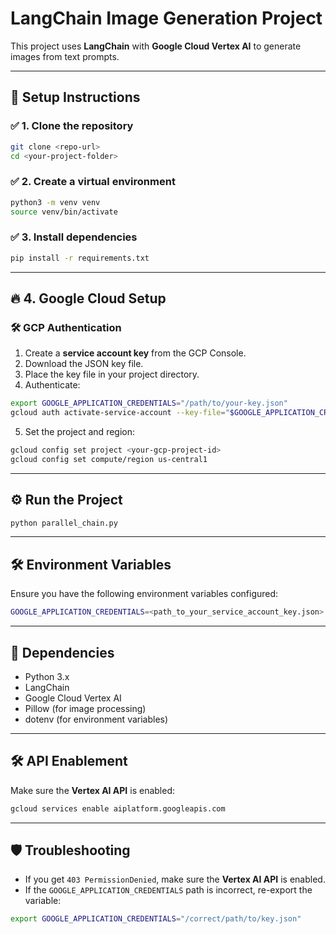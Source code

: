 # LangChain Image Generation Project

This project uses **LangChain** with **Google Cloud Vertex AI** to generate images from text prompts.

---

## 🚀 **Setup Instructions**

### ✅ **1. Clone the repository**
```bash
git clone <repo-url>
cd <your-project-folder>
```

### ✅ **2. Create a virtual environment**
```bash
python3 -m venv venv
source venv/bin/activate
```

### ✅ **3. Install dependencies**
```bash
pip install -r requirements.txt
```

---

## 🔥 **4. Google Cloud Setup**

### 🛠️ **GCP Authentication**
1. Create a **service account key** from the GCP Console.
2. Download the JSON key file.
3. Place the key file in your project directory.
4. Authenticate:
```bash
export GOOGLE_APPLICATION_CREDENTIALS="/path/to/your-key.json"
gcloud auth activate-service-account --key-file="$GOOGLE_APPLICATION_CREDENTIALS"

```

5. Set the project and region:
```bash
gcloud config set project <your-gcp-project-id>
gcloud config set compute/region us-central1
```

---

## ⚙️ **Run the Project**
```bash
python parallel_chain.py
```

---

## 🛠️ **Environment Variables**
Ensure you have the following environment variables configured:
```bash
GOOGLE_APPLICATION_CREDENTIALS=<path_to_your_service_account_key.json>
```

---

## 🔧 **Dependencies**
- Python 3.x
- LangChain
- Google Cloud Vertex AI
- Pillow (for image processing)
- dotenv (for environment variables)

---

## 🛠️ **API Enablement**
Make sure the **Vertex AI API** is enabled:
```bash
gcloud services enable aiplatform.googleapis.com
```

---

## 🛡️ **Troubleshooting**
- If you get `403 PermissionDenied`, make sure the **Vertex AI API** is enabled.
- If the `GOOGLE_APPLICATION_CREDENTIALS` path is incorrect, re-export the variable:
```bash
export GOOGLE_APPLICATION_CREDENTIALS="/correct/path/to/key.json"
```

